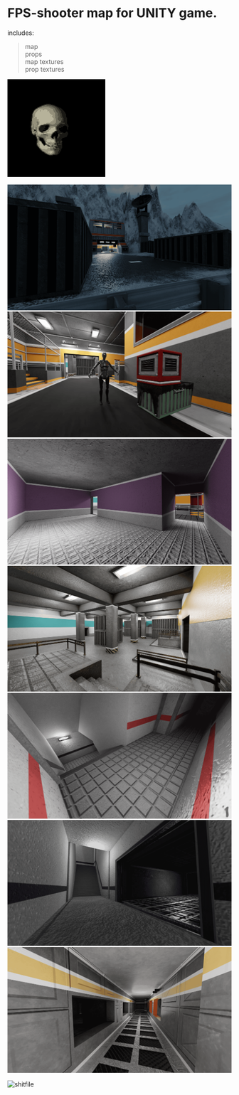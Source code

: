 # FPS-shooter map for UNITY game.
includes:
> map </br>
> props </br>
> map textures </br>
> prop textures </br>

![shitfile](git-screens/skul.gif)</br>

![blend preview](git-screens/alpha-carcass.png)</br>
![blend preview](git-screens/alpha-carcass-2.png)</br>
![blend preview](git-screens/alpha-carcass-3.png)</br>
![blend preview](git-screens/garage.png)</br>
![blend preview](git-screens/stairs.png)</br>
![blend preview](git-screens/stairs-garage.png)</br>
![blend preview](git-screens/stairs-garage-unrender.png)</br>

![shitfile](git-screens/cot.gif)</br>
